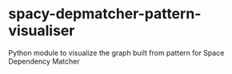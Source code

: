# spacy-depmatcher-pattern-visualiser
Python module to visualize the graph built from pattern for Space Dependency Matcher
